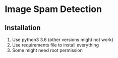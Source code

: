 Image Spam Detection
===

Installation
---
1. Use python3 3.6 (other versions might not work)
2. Use requirements file to install everything
3. Some might need root permission
